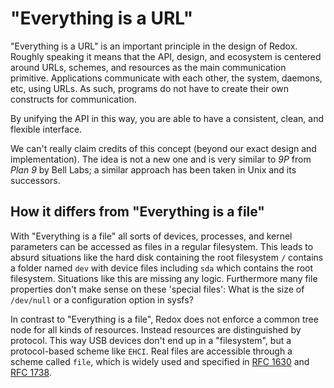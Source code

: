 "Everything is a URL"
======================

"Everything is a URL" is an important principle in the design of Redox. Roughly speaking it means that the API, design, and ecosystem is centered around URLs, schemes, and resources as the main communication primitive. Applications communicate with each other, the system, daemons, etc, using URLs. As such, programs do not have to create their own constructs for communication.

By unifying the API in this way, you are able to have a consistent, clean, and flexible interface.

We can't really claim credits of this concept (beyond our exact design and implementation). The idea is not a new one and is very similar to _9P_ from _Plan 9_ by Bell Labs; a similar approach has been taken in Unix and its successors.

How it differs from "Everything is a file"
------------------------------------------

With "Everything is a file" all sorts of devices, processes, and kernel parameters can be accessed as files in a regular filesystem. This leads to absurd situations like the hard disk containing the root filesystem `/` contains a folder named `dev` with device files including `sda` which contains the root filesystem. Situations like this are missing any logic. Furthermore many file properties don't make sense on these 'special files': What is the size of `/dev/null` or a configuration option in sysfs?

In contrast to "Everything is a file", Redox does not enforce a common tree node for all kinds of resources. Instead resources are distinguished by protocol. This way USB devices don't end up in a "filesystem", but a protocol-based scheme like `EHCI`. Real files are accessible through a scheme called `file`, which is widely used and specified in [RFC 1630](https://tools.ietf.org/html/rfc1630) and [RFC 1738](https://tools.ietf.org/html/rfc1738).
